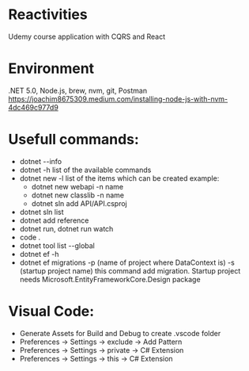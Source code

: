 # Reactivities
Udemy course application with CQRS and React
# Environment
.NET 5.0, Node.js, brew, nvm, git, Postman
https://joachim8675309.medium.com/installing-node-js-with-nvm-4dc469c977d9

# Usefull commands:
* dotnet --info
* dotnet -h list of the available commands
* dotnet new -l list of the items which can be created example:
  * dotnet new webapi -n name
  * dotnet new classlib -n name
  * dotnet sln add API/API.csproj
* dotnet sln list
* dotnet add reference
* dotnet run, dotnet run watch
* code .
* dotnet tool list --global
* dotnet ef -h
* dotnet ef migrations -p (name of project where DataContext is) -s (startup project name) this command add migration. Startup project needs    Microsoft.EntityFrameworkCore.Design package

# Visual Code:
* Generate Assets for Build and Debug to create .vscode folder
* Preferences -> Settings -> exclude -> Add Pattern
* Preferences -> Settings -> private -> C# Extension
* Preferences -> Settings -> this -> C# Extension
